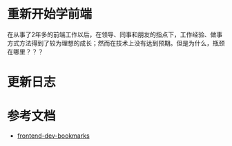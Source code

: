 # 重新开始学前端
在从事了2年多的前端工作以后，在领导、同事和朋友的指点下，工作经验、做事方式方法得到了较为理想的成长；然而在技术上没有达到预期。但是为什么，瓶颈在哪里？？？


# 更新日志


# 参考文档
* [frontend-dev-bookmarks](https://github.com/dypsilon/frontend-dev-bookmarks)
